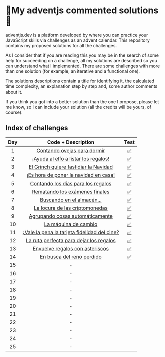 # 🎄My adventjs commented solutions🎄
adventjs.dev is a platform developed by  where you can practice your JavaScript skills via challenges as an advent calendar. This repository contains my proposed solutions for all the challenges.

 As I consider that if you are reading this you may be in the search of some help for succeeding on a challenge, all my solutions are described so you can understand what I implemented. There are some challenges with more than one solution (for example, an iterative and a functional one).

The solutions descriptions contain a title for identifying it, the calculated time complexity, an explanation step by step and, some author comments about it.

If you think you got into a better solution than the one I propose, please let me know, so I can include your solution (all the credits will be yours, of course).



## Index of challenges

| Day  |                      Code + Description                      |                             Test                             |
| :--: | :----------------------------------------------------------: | :----------------------------------------------------------: |
|  1   | [Contando ovejas para dormir](https://github.com/arialdev/adventjs/blob/main/src/day01.js) | [✅](https://github.com/arialdev/adventjs/blob/main/tests/day01.test.js) |
|  2   | [¡Ayuda al elfo a listar los regalos!](https://github.com/arialdev/adventjs/blob/main/src/day02.js) | [✅](https://github.com/arialdev/adventjs/blob/main/tests/day02.test.js) |
|  3   | [El Grinch quiere fastidiar la Navidad](https://github.com/arialdev/adventjs/blob/main/src/day03.js) | [✅](https://github.com/arialdev/adventjs/blob/main/tests/day03.test.js) |
|  4   | [¡Es hora de poner la navidad en casa!](https://github.com/arialdev/adventjs/blob/main/src/day04.js) | [✅](https://github.com/arialdev/adventjs/blob/main/tests/day04.test.js) |
|  5   | [Contando los días para los regalos](https://github.com/arialdev/adventjs/blob/main/src/day05.js) | [✅](https://github.com/arialdev/adventjs/blob/main/tests/day05.test.js) |
|  6   | [Rematando los exámenes finales](https://github.com/arialdev/adventjs/blob/main/src/day06.js) | [✅](https://github.com/arialdev/adventjs/blob/main/tests/day06.test.js) |
|  7   | [Buscando en el almacén...](https://github.com/arialdev/adventjs/blob/main/src/day07.js) | [✅](https://github.com/arialdev/adventjs/blob/main/tests/day07.test.js) |
|  8   | [La locura de las criptomonedas](https://github.com/arialdev/adventjs/blob/main/src/day08.js) | [✅](https://github.com/arialdev/adventjs/blob/main/tests/day08.test.js) |
|  9   | [Agrupando cosas automáticamente](https://github.com/arialdev/adventjs/blob/main/src/day09.js) | [✅](https://github.com/arialdev/adventjs/blob/main/tests/day09.test.js) |
|  10  | [La máquina de cambio](https://github.com/arialdev/adventjs/blob/main/src/day10.js) | [✅](https://github.com/arialdev/adventjs/blob/main/tests/day10.test.js) |
|  11  | [¿Vale la pena la tarjeta fidelidad del cine?](https://github.com/arialdev/adventjs/blob/main/src/day11.js) | [✅](https://github.com/arialdev/adventjs/blob/main/tests/day11.test.js) |
|  12  | [La ruta perfecta para dejar los regalos](https://github.com/arialdev/adventjs/blob/main/src/day12.js) | [✅](https://github.com/arialdev/adventjs/blob/main/tests/day12.test.js) |
|  13  | [Envuelve regalos con asteriscos](https://github.com/arialdev/adventjs/blob/main/src/day13.js) | [✅](https://github.com/arialdev/adventjs/blob/main/tests/day13.test.js) |
|  14  | [En busca del reno perdido](https://github.com/arialdev/adventjs/blob/main/src/day14.js) | [✅](https://github.com/arialdev/adventjs/blob/main/tests/day14.test.js) |
|  15  |                              -                               |                                                              |
|  16  |                              -                               |                                                              |
|  17  |                              -                               |                                                              |
|  18  |                              -                               |                                                              |
|  19  |                              -                               |                                                              |
|  20  |                              -                               |                                                              |
|  21  |                              -                               |                                                              |
|  22  |                              -                               |                                                              |
|  23  |                              -                               |                                                              |
|  24  |                              -                               |                                                              |
|  25  |                              -                               |                                                              |

